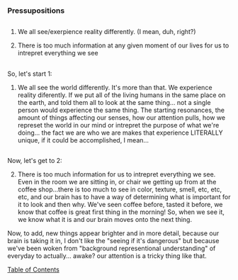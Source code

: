 ### Pressupositions

##

1. We all see/exerpience reality differently. (I mean, duh, right?)

2. There is too much information at any given moment of our lives for us to intrepret everything we see

##

So, let's start 1:

1. We all see the world differently. 
It's more than that. We experience reality diferently. If we put all of the living humans in the same place on the earth, and told them all to look at the same thing... not a single person would experience the same thing. 
The starting resonances, the amount of things affecting our senses, how our attention pulls, how we represet the world in our mind or intrepret the purpose of what we're doing... the fact we are who we are makes that experience LITERALLY unique, if it could be accomplished, I mean... 

##

Now, let's get to 2:

2. There is too much information for us to intrepret everything we see. 
Even in the room we are sitting in, or chair we getting up from at the coffee shop...there is too much to see in color, texture, smell, etc, etc, etc, and our brain has to have a way of determining what is important for it to look and then why. We've seen coffee before, tasted it before, we know that coffee is great first thing in the morning! So, when we see it, we know what it is and our brain moves onto the next thing. 

Now, to add, new things appear brighter and in more detail, because our brain is taking it in, I don't like the "seeing if it's dangerous" but because we've been woken from "background representional understanding" of everyday to actually... awake? our attention is a tricky thing like that. 

[Table of Contents](https://github.com/mycroftwilde/devil-steps-in-a-myth-system/tree/main/ref_guide)

